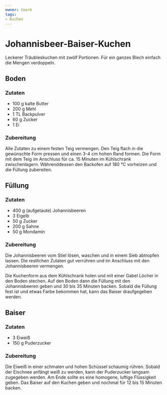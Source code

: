 ```yaml
---
owner: toerb
tags:
- Kuchen
---
```


Johannisbeer-Baiser-Kuchen
==========================

Leckerer Träubleskuchen mit zwölf Portionen.
Für ein ganzes Blech einfach die Mengen verdoppeln.

## Boden
### Zutaten
* 100 g kalte Butter
* 200 g Mehl
* 1 TL Backpulver
* 60 g Zucker
* 1 Ei

### Zubereitung
Alle Zutaten zu einem festen Teig vermengen.
Den Teig flach in die gewünschte Form pressen und einen 3-4 cm hohen Rand formen.
Die Form mit dem Teig im Anschluss für ca. 15 Minuten im Kühlschrank zwischenlagern.
Währenddessen den Backofen auf 180 °C vorheizen und die Füllung zubereiten.

## Füllung
### Zutaten
* 400 g (aufgetaute) Johannisbeeren
* 3 Eigelb
* 50 g Zucker
* 200 g Sahne
* 50 g Mondamin

### Zubereitung
Die Johannisbeeren vom Stiel lösen, waschen und in einem Sieb abtropfen lassen.
Die restlichen Zutaten gut verrühren und im Anschluss mit den Johannisbeeren vermengen.

Die Kuchenform aus dem Kühlschrank holen und mit einer Gabel Löcher in den Boden stechen.
Auf den Boden dann die Füllung mit den Johannisbeeren geben und 30 bis 35 Minuten backen.
Sobald die Füllung fest ist und etwas Farbe bekommen hat, kann das Baiser draufgegeben werden.

## Baiser
### Zutaten
* 3 Eiweiß
* 150 g Puderzucker

### Zubereitung
Die Eiweiß in einer schmalen und hohen Schüssel schaumig rühren.
Sobald der Eischnee anfängt weiß zu werden, kann der Puderzucker langsam zugegeben werden.
Am Ende sollte es eine homogene, luftige Flüssigkeit geben.
Das Baiser auf den Kuchen geben und nochmal für 12 bis 15 Minuten backen.
